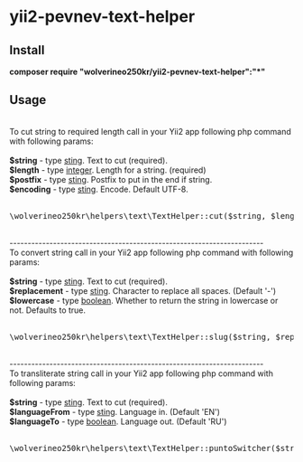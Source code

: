 # yii2-pevnev-text-helper
<p>
<h2>Install</h2>
<b>composer require "wolverineo250kr/yii2-pevnev-text-helper":"*"</b>
<h2>Usage</h2>
<br/>
To cut string to required length call in your Yii2 app following php command with following params:<br/>
<br/>
<b>$string</b> - type <u>sting</u>. Text to cut (required).<br/>
<b>$length</b> - type <u>integer</u>. Length for a string. (required)<br/>
<b>$postfix</b> - type <u>sting</u>. Postfix to put in the end if string.<br/>
<b>$encoding</b> - type <u>sting</u>. Encode. Default UTF-8.<br/>
<br/>
<pre>
\wolverineo250kr\helpers\text\TextHelper::cut($string, $length, $postfix, $encoding);
</pre>
<br/>
----------------------------------------------------------------------
<br/>
To convert string call in your Yii2 app following php command with following params:<br/>
<br/>
<b>$string</b> - type <u>sting</u>. Text to cut (required).<br/>
<b>$replacement</b> - type <u>sting</u>. Character to replace all spaces. (Default '-')<br/>
<b>$lowercase</b> - type <u>boolean</u>. Whether to return the string in lowercase or not. Defaults to true.<br/> 
<br/>
<pre>
\wolverineo250kr\helpers\text\TextHelper::slug($string, $replacement, $lowercase);
</pre>
<br/>
----------------------------------------------------------------------
<br/>
To transliterate string call in your Yii2 app following php command with following params:<br/>
<br/>
<b>$string</b> - type <u>sting</u>. Text to cut (required).<br/>
<b>$languageFrom</b> - type <u>sting</u>. Language in. (Default 'EN')<br/>
<b>$languageTo</b> - type <u>boolean</u>. Language out. (Default 'RU')<br/> 
<br/>
<pre>
\wolverineo250kr\helpers\text\TextHelper::puntoSwitcher($string, $languageFrom, $languageTo);
</pre>
